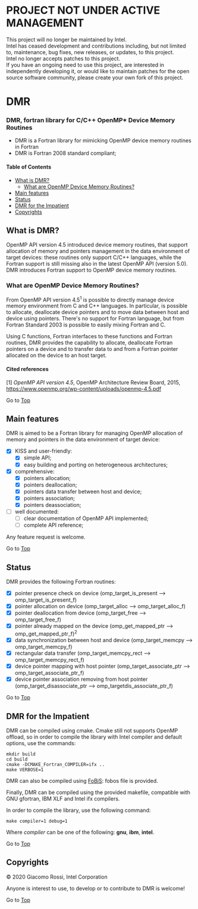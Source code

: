 # PROJECT NOT UNDER ACTIVE MANAGEMENT
This project will no longer be maintained by Intel.  
Intel has ceased development and contributions including, but not limited to, maintenance, bug fixes, new releases, or updates, to this project.  
Intel no longer accepts patches to this project.  
If you have an ongoing need to use this project, are interested in independently developing it, or would like to maintain patches for the open source software community, please create your own fork of this project.  

<a name="top"></a>

# DMR

### DMR, fortran library for C/C++ OpenMP\* Device Memory Routines

- DMR is a Fortran library for mimicking OpenMP device memory routines in Fortran
- DMR is Fortran 2008 standard compliant;

#### Table of Contents

+ [What is DMR?](#what-is-dmr?)
	+ [What are OpenMP Device Memory Routines?](#what-are-omp-routines?)
+ [Main features](#main-features)
+ [Status](#status)
+ [DMR for the Impatient](#DMR-for-the-impatient)
+ [Copyrights](#copyrights)

## What is DMR?

OpenMP API version 4.5 introduced device memory routines, that support allocation of memory and pointers management in the data environment of target devices: these routines only support C/C++ languages, while the Fortran support is still missing also in the latest OpenMP API (version 5.0). DMR introduces Fortran support to OpenMP device memory routines.

### What are OpenMP Device Memory Routines?

From OpenMP API version 4.5<sup>1</sup> is possible to directly manage device memory environment from C and C++ languages. In particular, is possible to allocate, deallocate device pointers and to move data between host and device using pointers. There's no support for Fortran language, but from Fortran Standard 2003 is possible to easily mixing Fortran and C.

Using C functions, Fortran interfaces to these functions and Fortran routines, DMR provides the capability to allocate, deallocate Fortran pointers on a device and to transfer data to and from a Fortran pointer allocated on the device to an host target.

#### Cited references

[1] _OpenMP API version 4.5_, OpenMP Architecture Review Board, 2015, https://www.openmp.org/wp-content/uploads/openmp-4.5.pdf

Go to [Top](#top)

## Main features

DMR is aimed to be a Fortran library for managing OpenMP allocation of memory and pointers in the data environment of target device:

+ [x] KISS and user-friendly:
  + [x] simple API;
  + [x] easy building and porting on heterogeneous architectures;
+ [x] comprehensive:
  + [x] pointers allocation;
  + [x] pointers deallocation;
  + [x] pointers data transfer between host and device;
  + [x] pointers association;
  + [x] pointers deassociation;
+ [ ] well documented:
  + [ ] clear documentation of OpenMP API implemented;
  + [ ] complete API reference;

Any feature request is welcome.

Go to [Top](#top)

## Status

DMR provides the following Fortran routines:

+ [x] pointer presence check on device (omp_target_is_present --> omp_target_is_present_f)
+ [x] pointer allocation on device (omp_target_alloc --> omp_target_alloc_f)
+ [x] pointer deallocation from device (omp_target_free --> omp_target_free_f)
+ [x] pointer already mapped on the device (omp_get_mapped_ptr --> omp_get_mapped_ptr_f)<sup>2</sup>
+ [x] data synchronization between host and device (omp_target_memcpy --> omp_target_memcpy_f)
+ [x] rectangular data transfer (omp_target_memcpy_rect --> omp_target_memcpy_rect_f)
+ [x] device pointer mapping with host pointer (omp_target_associate_ptr --> omp_target_associate_ptr_f)
+ [x] device pointer association removing from host pointer (omp_target_disassociate_ptr --> omp_targetdis_associate_ptr_f)

Go to [Top](#top)

## DMR for the Impatient

DMR can be compiled using cmake. Cmake still not supports OpenMP offload, so in order to compile the library with Intel compiler and default options, use the commands:
```
mkdir build
cd build
cmake -DCMAKE_Fortran_COMPILER=ifx ..
make VERBOSE=1
```

DMR can also be compiled using [FoBiS](https://github.com/szaghi/FoBiS): fobos file is provided.

Finally, DMR can be compiled using the provided makefile, compatible with GNU gfortran, IBM XLF and Intel ifx compilers.

In order to compile the library, use the following command:
```
make compiler=1 debug=1
```

Where *compiler* can be one of the following: **gnu**, **ibm**, **intel**.

Go to [Top](#top)

## Copyrights

&copy; 2020 Giacomo Rossi, Intel Corporation

Anyone is interest to use, to develop or to contribute to DMR is welcome!

Go to [Top](#top)
